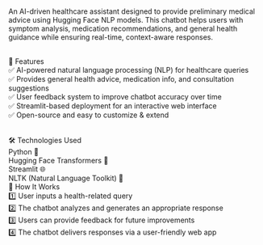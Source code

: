 </br>An AI-driven healthcare assistant designed to provide preliminary medical advice using Hugging Face NLP models. This chatbot helps users with symptom analysis, medication recommendations, and general health guidance while ensuring real-time, context-aware responses.

</br>🚀 Features
</br>✅ AI-powered natural language processing (NLP) for healthcare queries
</br>✅ Provides general health advice, medication info, and consultation suggestions
</br>✅ User feedback system to improve chatbot accuracy over time
</br>✅ Streamlit-based deployment for an interactive web interface
</br>✅ Open-source and easy to customize & extend

</br>🛠️ Technologies Used
</br>Python 🐍
</br>Hugging Face Transformers 🤗
</br>Streamlit 🌐
</br>NLTK (Natural Language Toolkit) 📖
</br>📌 How It Works
</br>1️⃣ User inputs a health-related query
</br>2️⃣ The chatbot analyzes and generates an appropriate response
</br>3️⃣ Users can provide feedback for future improvements
</br>4️⃣ The chatbot delivers responses via a user-friendly web app
